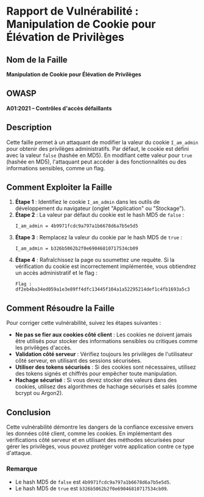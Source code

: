 # Rapport de Vulnérabilité : Manipulation de Cookie pour Élévation de Privilèges

## Nom de la Faille
**Manipulation de Cookie pour Élévation de Privilèges**
## OWASP
**A01:2021 – Contrôles d'accès défaillants**

## Description
Cette faille permet à un attaquant de modifier la valeur du cookie `I_am_admin` pour obtenir des privilèges administratifs. Par défaut, le cookie est défini avec la valeur `false` (hashée en MD5). En modifiant cette valeur pour `true` (hashée en MD5), l'attaquant peut accéder à des fonctionnalités ou des informations sensibles, comme un flag.

## Comment Exploiter la Faille
1. **Étape 1** : Identifiez le cookie `I_am_admin` dans les outils de développement du navigateur (onglet "Application" ou "Stockage").
2. **Étape 2** : La valeur par défaut du cookie est le hash MD5 de `false` :
   ```
   I_am_admin = 4b9971fcdc9a797a1b6678d6a7b5e5d5
   ```
3. **Étape 3** : Remplacez la valeur du cookie par le hash MD5 de `true` :
   ```
   I_am_admin = b326b5062b2f0e69046810717534cb09
   ```
4. **Étape 4** : Rafraîchissez la page ou soumettez une requête. Si la vérification du cookie est incorrectement implémentée, vous obtiendrez un accès administratif et le flag :
   ```
   Flag : df2eb4ba34ed059a1e3e89ff4dfc13445f104a1a52295214def1c4fb1693a5c3
   ```

## Comment Résoudre la Faille
Pour corriger cette vulnérabilité, suivez les étapes suivantes :

- **Ne pas se fier aux cookies côté client** : Les cookies ne doivent jamais être utilisés pour stocker des informations sensibles ou critiques comme les privilèges d'accès.
- **Validation côté serveur** : Vérifiez toujours les privilèges de l'utilisateur côté serveur, en utilisant des sessions sécurisées.
- **Utiliser des tokens sécurisés** : Si des cookies sont nécessaires, utilisez des tokens signés et chiffrés pour empêcher toute manipulation.
- **Hachage sécurisé** : Si vous devez stocker des valeurs dans des cookies, utilisez des algorithmes de hachage sécurisés et salés (comme bcrypt ou Argon2).

## Conclusion
Cette vulnérabilité démontre les dangers de la confiance excessive envers les données côté client, comme les cookies. En implémentant des vérifications côté serveur et en utilisant des méthodes sécurisées pour gérer les privilèges, vous pouvez protéger votre application contre ce type d'attaque.

### Remarque
- Le hash MD5 de `false` est `4b9971fcdc9a797a1b6678d6a7b5e5d5`.
- Le hash MD5 de `true` est `b326b5062b2f0e69046810717534cb09`.